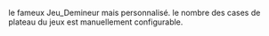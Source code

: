 le fameux Jeu_Demineur mais personnalisé.
le nombre des cases de plateau du jeux est manuellement configurable.
